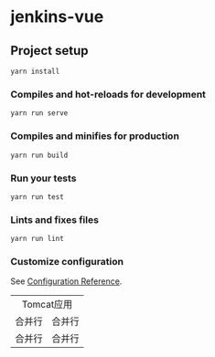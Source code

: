 # jenkins-vue

## Project setup
```
yarn install
```

### Compiles and hot-reloads for development
```
yarn run serve
```

### Compiles and minifies for production
```
yarn run build
```

### Run your tests
```
yarn run test
```

### Lints and fixes files
```
yarn run lint
```

### Customize configuration
See [Configuration Reference](https://cli.vuejs.org/config/).

<table>
    <tr>
        <td colspan="4" style="text-align: center;">Tomcat应用</td>
   </tr>
    <tr>
        <td colspan="2">合并行</td>    
        <td colspan="2">合并行</td>
    </tr>
    <tr>
        <td colspan="2">合并行</td>
        <td colspan="2">合并行</td>
    </tr>
</table>
